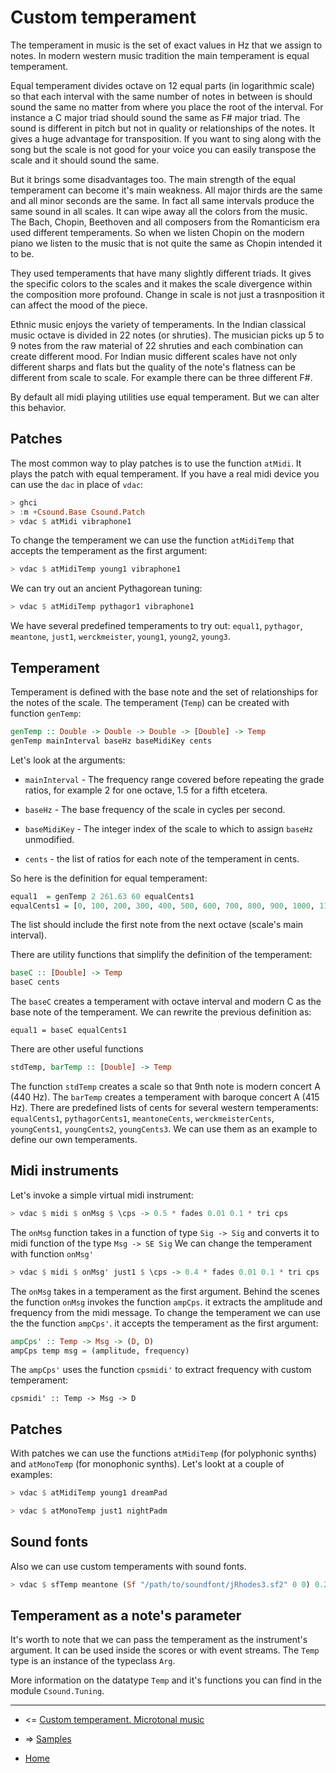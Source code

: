 
Custom temperament
==================================

The temperament in music is the set of exact values in Hz that
we assign to notes. In modern western music tradition
the main temperament is equal temperament. 

Equal temperament divides octave on 12 equal parts (in logarithmic scale)
so that each interval with the same number of notes in between is 
should sound the same no matter from where you place the root of the interval. 
For instance a C major triad should
sound the same as F# major triad. The sound is different in pitch but not 
in quality or relationships of the notes. It gives a huge advantage for 
transposition. If you want to sing along with the song but the scale
is not good for your voice you can easily transpose the scale and it 
should sound the same.

But it brings some disadvantages too. The main strength of the equal temperament
can become it's main weakness. All major thirds are the same and all minor seconds 
are the same. In fact all same intervals produce the same sound in all scales.
It can wipe away all the colors from the music. The Bach, Chopin, Beethoven
and all composers from the Romanticism era used different temperaments. 
So when we listen Chopin on the modern piano we listen to the music that is not quite the same 
as Chopin intended it to be. 

They used temperaments that have many slightly different triads. It gives the specific
colors to the scales and it makes the scale divergence within the composition more profound. 
Change in scale is not just a trasnposition it can affect the mood of the piece.

Ethnic music enjoys the variety of temperaments. In the Indian classical music
octave is divided in 22 notes (or shruties). The musician picks up 5 to 9 notes from 
the raw material of 22 shruties and each combination can create different mood. 
For Indian music different scales have not only different sharps and flats
but the quality of the note's flatness can be different from scale to scale. 
For example there can be three different F#.

By default all midi playing utilities use equal temperament.
But we can alter this behavior. 

Patches
--------------------------

The most common way to play patches is to use the function `atMidi`. 
It plays the patch with equal temperament. If you have a real midi device
you can use the `dac` in place of `vdac`:

~~~haskell
> ghci
> :m +Csound.Base Csound.Patch
> vdac $ atMidi vibraphone1
~~~

To change the temperament we can use the function `atMidiTemp`
that accepts the temperament as the first argument:

~~~haskell
> vdac $ atMidiTemp young1 vibraphone1
~~~

We can try out an ancient Pythagorean tuning:

~~~haskell
> vdac $ atMidiTemp pythagor1 vibraphone1
~~~

We have several predefined temperaments to try out:
`equal1`, `pythagor`, `meantone`, `just1`, `werckmeister`,
`young1`, `young2`, `young3`.

Temperament
---------------------------

Temperament is defined with the base note and the set of relationships
for the notes of the scale. The temperament (`Temp`) can be created
with function `genTemp`:

~~~haskell
genTemp :: Double -> Double -> Double -> [Double] -> Temp
genTemp mainInterval baseHz baseMidiKey cents
~~~

Let's look at the arguments:

* `mainInterval` - The frequency range covered before repeating the grade ratios, for example 2 for one octave, 1.5 for a fifth etcetera.

* `baseHz` - The base frequency of the scale in cycles per second.

* `baseMidiKey` - The integer index of the scale to which to assign `baseHz` unmodified.

* `cents` - the list of ratios for each note of the temperament in cents.

So here is the definition for equal temperament:

~~~haskell
equal1  = genTemp 2 261.63 60 equalCents1
equalCents1 = [0, 100, 200, 300, 400, 500, 600, 700, 800, 900, 1000, 1100, 1200]
~~~

The list should include the first note from the next octave (scale's main interval).

There are utility functions that simplify the definition of the temperament:

~~~haskell
baseC :: [Double] -> Temp
baseC cents 
~~~

The `baseC` creates a temperament with octave interval and modern C as the base note of the temperament.
We can rewrite the previous definition as:

~~~
equal1 = baseC equalCents1
~~~

There are other useful functions

~~~haskell
stdTemp, barTemp :: [Double] -> Temp
~~~

The function `stdTemp` creates a scale so that 9nth note is modern concert A (440 Hz).
The `barTemp` creates a temperament with baroque concert A (415 Hz).
There are predefined lists of cents for several western temperaments:
`equalCents1`, `pythagorCents1`, `meantoneCents`, `werckmeisterCents`,
`youngCents1`, `youngCents2`, `youngCents3`.
We can use them as an example to define our own temperaments.

Midi instruments
--------------------------

Let's invoke a simple virtual midi instrument:

~~~haskell
> vdac $ midi $ onMsg $ \cps -> 0.5 * fades 0.01 0.1 * tri cps
~~~

The `onMsg` function takes in a function of type `Sig -> Sig`
and converts it to midi function of the type `Msg -> SE Sig`
We can change the temperament with function `onMsg'`

~~~haskell
> vdac $ midi $ onMsg' just1 $ \cps -> 0.4 * fades 0.01 0.1 * tri cps
~~~

The `onMsg` takes in a temperament as the first argument.
Behind the scenes the function `onMsg` invokes the function `ampCps`.
it extracts the amplitude and frequency from the midi message.
To change the temperament we can use the the function `ampCps'`.
it accepts the temperament as the first argument:

~~~haskell
ampCps' :: Temp -> Msg -> (D, D)
ampCps temp msg = (amplitude, frequency)
~~~

The `ampCps'` uses the function `cpsmidi'` to extract frequency with custom temperament:

~~~
cpsmidi' :: Temp -> Msg -> D
~~~

Patches
--------------------------

With patches we can use the functions `atMidiTemp` (for polyphonic synths) and
`atMonoTemp` (for monophonic synths). Let's lookt at a couple of examples:

~~~haskell
> vdac $ atMidiTemp young1 dreamPad
~~~

~~~haskell
> vdac $ atMonoTemp just1 nightPadm
~~~

Sound fonts
--------------------------

Also we can use custom temperaments with sound fonts.

~~~haskell
> vdac $ sfTemp meantone (Sf "/path/to/soundfont/jRhodes3.sf2" 0 0) 0.2
~~~

Temperament as a note's parameter
--------------------------------------

It's worth to note that we can pass the temperament as the instrument's argument.
It can be used inside the scores or with event streams.
The `Temp` type is an instance of the typeclass `Arg`.

More information on the datatype `Temp`  and it's functions
you can find in the module `Csound.Tuning`.


---------------------------------------------------------------------


* <= [Custom temperament. Microtonal music](https://github.com/anton-k/csound-expression/blob/master/tutorial/chapters/Tuning.md)

* => [Samples](https://github.com/anton-k/csound-expression/blob/master/tutorial/chapters/SamplesTutorial.md)

* [Home](https://github.com/anton-k/csound-expression/blob/master/tutorial/Index.md)
